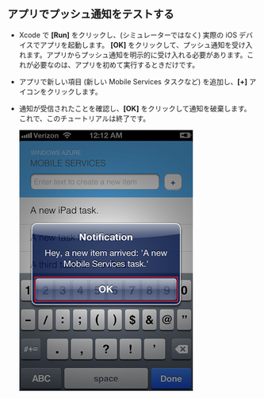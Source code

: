 
## <a id="test"></a>アプリでプッシュ通知をテストする

* Xcode で **[Run]** をクリックし、(シミュレーターではなく) 実際の iOS デバイスでアプリを起動します。 **[OK]** をクリックして、プッシュ通知を受け入れます。アプリからプッシュ通知を明示的に受け入れる必要があります。これが必要なのは、アプリを初めて実行するときだけです。

* アプリで新しい項目 (新しい Mobile Services タスクなど) を追加し、**[+]** アイコンをクリックします。

* 通知が受信されたことを確認し、**[OK]** をクリックして通知を破棄します。これで、このチュートリアルは終了です。

  	![](../articles/media/mobile-services-ios-get-started-push/mobile-quickstart-push3-ios.png)

<!---HONumber=July15_HO2-->